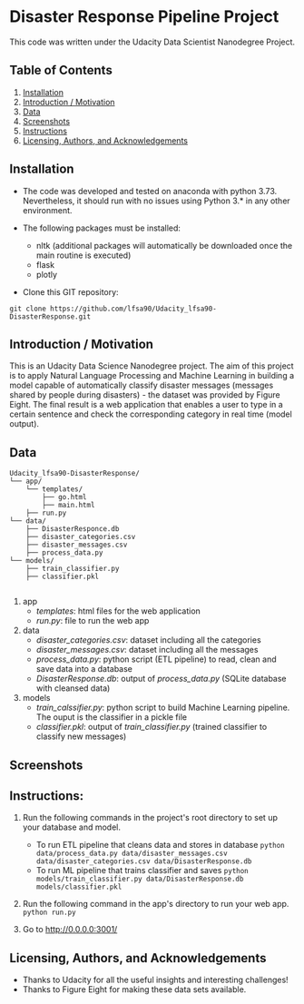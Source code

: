 # Disaster Response Pipeline Project

This code was written under the Udacity Data Scientist Nanodegree Project.

## Table of Contents

1. [Installation](#Installation)
2. [Introduction / Motivation](#Motivation)
3. [Data](#Data)
4. [Screenshots](#Screenshots)
5. [Instructions](#Instructions)
6. [Licensing, Authors, and Acknowledgements](#Licensing)

## Installation <a name="Installation"></a>
* The code was developed and tested on anaconda with python 3.73. Nevertheless, it should run with no issues using Python 3.* in any other environment.
* The following packages must be installed:
    * nltk (additional packages will automatically be downloaded once the main routine is executed)
    * flask
    * plotly
  
* Clone this GIT repository:
```
git clone https://github.com/lfsa90/Udacity_lfsa90-DisasterResponse.git
```
 
## Introduction / Motivation <a name="Motivation"></a>
This is an Udacity Data Science Nanodegree project.
The aim of this project is to apply Natural Language Processing and Machine Learning in building a model capable of automatically classify disaster messages (messages shared by people during disasters) - the dataset was provided by Figure Eight.
The final result is a web application that enables a user to type in a certain sentence and check the corresponding category in real time (model output).
 
## Data <a name="Data"></a>
```text
Udacity_lfsa90-DisasterResponse/
└── app/
    └── templates/
        ├── go.html
        ├── main.html
    ├── run.py
└── data/
    ├── DisasterResponce.db
    ├── disaster_categories.csv
    ├── disaster_messages.csv
    ├── process_data.py
└── models/
    ├── train_classifier.py
    ├── classifier.pkl
    
```
1) app
    * _templates_: html files for the web application
    * _run.py_: file to run the web app
2) data
    * _disaster_categories.csv_: dataset including all the categories
    * _disaster_messages.csv_: dataset including all the messages
    * _process_data.py_: python script (ETL pipeline) to read, clean and save data into a database
    * _DisasterResponse.db_: output of _process_data.py_ (SQLite database with cleansed data)
3) models
    * _train_calssifier.py_: python script to build Machine Learning pipeline. The ouput is the classifier in a pickle file
    * _classifier.pkl_: output of _train_classifier.py_ (trained classifier to classify new messages)
 

## Screenshots <a name="Screenshots"></a>


## Instructions:
1. Run the following commands in the project's root directory to set up your database and model.

    - To run ETL pipeline that cleans data and stores in database
        `python data/process_data.py data/disaster_messages.csv data/disaster_categories.csv data/DisasterResponse.db`
    - To run ML pipeline that trains classifier and saves
        `python models/train_classifier.py data/DisasterResponse.db models/classifier.pkl`

2. Run the following command in the app's directory to run your web app.
    `python run.py`

3. Go to http://0.0.0.0:3001/


## Licensing, Authors, and Acknowledgements <a name="Licensing"></a>
* Thanks to Udacity for all the useful insights and interesting challenges!
* Thanks to Figure Eight for making these data sets available.

